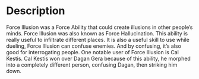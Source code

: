# Description

Force Illusion was a Force Ability that could create illusions in other people’s minds.
Force Illusion was also known as Force Hallucination.
This ability is really useful to infiltrate different places.
It is also a useful skill to use while dueling, Force Illusion can confuse enemies.
And by confusing, it’s also good for interrogating people.
One notable user of Force Illusion is Cal Kestis.
Cal Kestis won over Dagan Gera because of this ability, he morphed into a completely different person, confusing Dagan, then striking him down.
